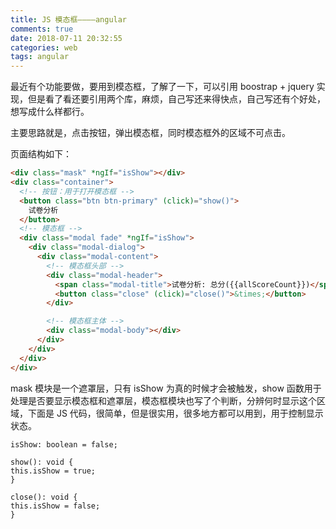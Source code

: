 ```yaml
---
title: JS 模态框————angular
comments: true
date: 2018-07-11 20:32:55
categories: web
tags: angular
---
```


最近有个功能要做，要用到模态框，了解了一下，可以引用 boostrap + jquery 实现，但是看了看还要引用两个库，麻烦，自己写还来得快点，自己写还有个好处，想写成什么样都行。

<!--more-->

主要思路就是，点击按钮，弹出模态框，同时模态框外的区域不可点击。

页面结构如下：

```html
<div class="mask" *ngIf="isShow"></div>
<div class="container">
  <!-- 按钮：用于打开模态框 -->
  <button class="btn btn-primary" (click)="show()">
    试卷分析
  </button>
  <!-- 模态框 -->
  <div class="modal fade" *ngIf="isShow">
    <div class="modal-dialog">
      <div class="modal-content">
        <!-- 模态框头部 -->
        <div class="modal-header">
          <span class="modal-title">试卷分析: 总分({{allScoreCount}})</span>
          <button class="close" (click)="close()">&times;</button>
        </div>

        <!-- 模态框主体 -->
        <div class="modal-body"></div>
      </div>
    </div>
  </div>
</div>
```

mask 模块是一个遮罩层，只有 isShow 为真的时候才会被触发，show 函数用于处理是否要显示模态框和遮罩层，模态框模块也写了个判断，分辨何时显示这个区域，下面是 JS 代码，很简单，但是很实用，很多地方都可以用到，用于控制显示状态。

```JS
isShow: boolean = false;

show(): void {
this.isShow = true;
}

close(): void {
this.isShow = false;
}
```
